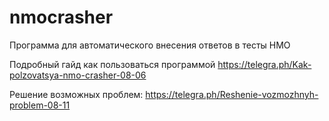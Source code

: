# nmocrasher
Программа для автоматического внесения ответов в тесты НМО  

Подробный гайд как пользоваться программой https://telegra.ph/Kak-polzovatsya-nmo-crasher-08-06

Решение возможных проблем: https://telegra.ph/Reshenie-vozmozhnyh-problem-08-11
